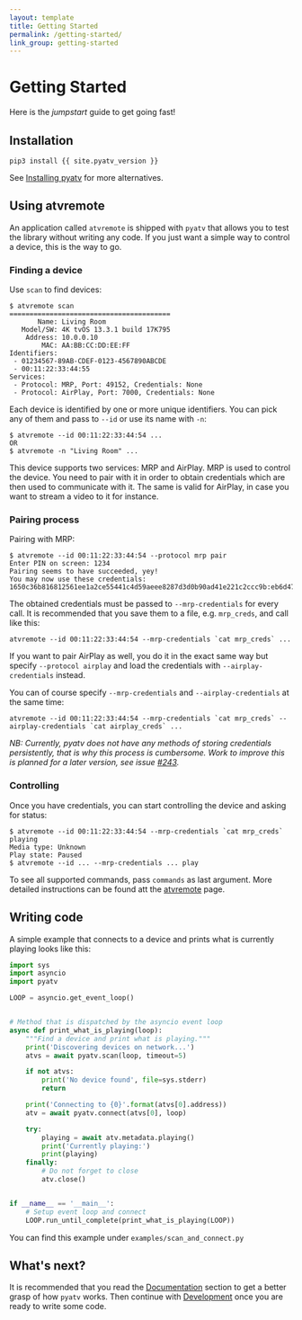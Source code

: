 ```yaml
---
layout: template
title: Getting Started
permalink: /getting-started/
link_group: getting-started
---
```

# Getting Started

Here is the *jumpstart* guide to get going fast!

## Installation

    pip3 install {{ site.pyatv_version }}

See [Installing pyatv](/documentation/#installing-pyatv) for more alternatives.

## Using atvremote

An application called `atvremote` is shipped with `pyatv` that allows you to
test the library without writing any code. If you just want a simple way to
control a device, this is the way to go.

### Finding a device

Use `scan` to find devices:

    $ atvremote scan
    ========================================
           Name: Living Room
       Model/SW: 4K tvOS 13.3.1 build 17K795
        Address: 10.0.0.10
            MAC: AA:BB:CC:DD:EE:FF
    Identifiers:
     - 01234567-89AB-CDEF-0123-4567890ABCDE
     - 00:11:22:33:44:55
    Services:
     - Protocol: MRP, Port: 49152, Credentials: None
     - Protocol: AirPlay, Port: 7000, Credentials: None

Each device is identified by one or more unique identifiers. You can pick any
of them and pass to `--id` or use its name with `-n`:

    $ atvremote --id 00:11:22:33:44:54 ...
    OR
    $ atvremote -n "Living Room" ...

This device supports two services: MRP and AirPlay. MRP is used to control the
device. You need to pair with it in order to obtain credentials which are then
used to communicate with it. The same is valid for AirPlay, in case you want to
stream a video to it for instance.

### Pairing process

Pairing with MRP:

    $ atvremote --id 00:11:22:33:44:54 --protocol mrp pair
    Enter PIN on screen: 1234
    Pairing seems to have succeeded, yey!
    You may now use these credentials: 1650c36b816812561ee1a2ce55441c4d59aeee8287d3d0b90ad41e221c2ccc9b:eb6d47687f82327501d26e77bc3ee8b752034ad397c80cba37d91132717a1721:61383462633431372d383336362d346464632d386533622d333964356265303932663132:39376263616162332d356330652d343136362d623634302d326438656135616161636237

The obtained credentials must be passed to `--mrp-credentials` for every call. It
is recommended that you save them to a file, e.g. `mrp_creds`, and call like this:

    atvremote --id 00:11:22:33:44:54 --mrp-credentials `cat mrp_creds` ...

If you want to pair AirPlay as well, you do it in the exact same way but specify
`--protocol airplay` and load the credentials with `--airplay-credentials`
instead.

You can of course specify `--mrp-credentials` and `--airplay-credentials`
at the same time:

    atvremote --id 00:11:22:33:44:54 --mrp-credentials `cat mrp_creds` --airplay-credentials `cat airplay_creds` ...

*NB: Currently, pyatv does not have any methods of storing credentials persistently,
that is why this process is cumbersome. Work to improve this is planned for a later
version, see issue [#243](https://github.com/postlund/pyatv/issues/243).*

### Controlling

Once you have credentials, you can start controlling the device and asking for status:

    $ atvremote --id 00:11:22:33:44:54 --mrp-credentials `cat mrp_creds` playing
    Media type: Unknown
    Play state: Paused
    $ atvremote --id ... --mrp-credentials ... play

To see all supported commands, pass `commands` as last argument. More detailed instructions
can be found att the [atvremote](../documentation/atvremote/) page.


## Writing code

A simple example that connects to a device and prints what is currently playing looks
like this:

```python
import sys
import asyncio
import pyatv

LOOP = asyncio.get_event_loop()


# Method that is dispatched by the asyncio event loop
async def print_what_is_playing(loop):
    """Find a device and print what is playing."""
    print('Discovering devices on network...')
    atvs = await pyatv.scan(loop, timeout=5)

    if not atvs:
        print('No device found', file=sys.stderr)
        return

    print('Connecting to {0}'.format(atvs[0].address))
    atv = await pyatv.connect(atvs[0], loop)

    try:
        playing = await atv.metadata.playing()
        print('Currently playing:')
        print(playing)
    finally:
        # Do not forget to close
        atv.close()


if __name__ == '__main__':
    # Setup event loop and connect
    LOOP.run_until_complete(print_what_is_playing(LOOP))
```

You can find this example under `examples/scan_and_connect.py`

## What's next?

It is recommended that you read the [Documentation](../documentation/) section to get
a better grasp of how `pyatv` works. Then continue with [Development](../development)
once you are ready to write some code.
